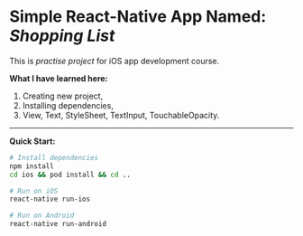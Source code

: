 # Simple React-Native App Named: _Shopping List_

This is _practise project_ for iOS app development course.

**What I have learned here:**

1. Creating new project,
2. Installing dependencies,
3. View, Text, StyleSheet, TextInput, TouchableOpacity.

---

**Quick Start:**

```bash
# Install dependencies
npm install
cd ios && pod install && cd ..

# Run on iOS
react-native run-ios

# Run on Android
react-native run-android

```
